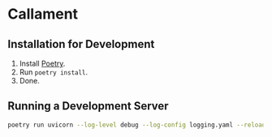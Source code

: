 # Callament

## Installation for Development

1. Install [Poetry](https://python-poetry.org/).
2. Run `poetry install`.
3. Done.

## Running a Development Server

```sh
poetry run uvicorn --log-level debug --log-config logging.yaml --reload callament.main:app
```
